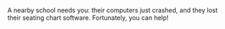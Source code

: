 A nearby school needs you: their computers just crashed, and they lost their seating chart software. Fortunately, you can help!
